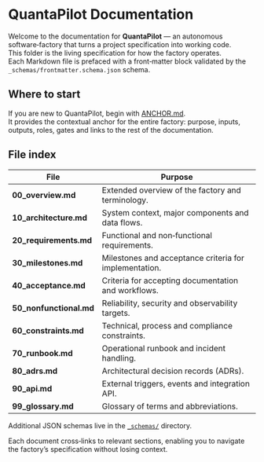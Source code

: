 # QuantaPilot Documentation

Welcome to the documentation for **QuantaPilot** — an autonomous software‑factory that turns a project specification into working code.  
This folder is the living specification for how the factory operates.  
Each Markdown file is prefaced with a front‑matter block validated by the `_schemas/frontmatter.schema.json` schema.  

## Where to start

If you are new to QuantaPilot, begin with [ANCHOR.md](ANCHOR.md).  
It provides the contextual anchor for the entire factory: purpose, inputs, outputs, roles, gates and links to the rest of the documentation.

## File index

| File | Purpose |
| --- | --- |
| **00_overview.md** | Extended overview of the factory and terminology. |
| **10_architecture.md** | System context, major components and data flows. |
| **20_requirements.md** | Functional and non‑functional requirements. |
| **30_milestones.md** | Milestones and acceptance criteria for implementation. |
| **40_acceptance.md** | Criteria for accepting documentation and workflows. |
| **50_nonfunctional.md** | Reliability, security and observability targets. |
| **60_constraints.md** | Technical, process and compliance constraints. |
| **70_runbook.md** | Operational runbook and incident handling. |
| **80_adrs.md** | Architectural decision records (ADRs). |
| **90_api.md** | External triggers, events and integration API. |
| **99_glossary.md** | Glossary of terms and abbreviations. |

Additional JSON schemas live in the [`_schemas/`](../_schemas/) directory.

Each document cross‑links to relevant sections, enabling you to navigate the factory’s specification without losing context.